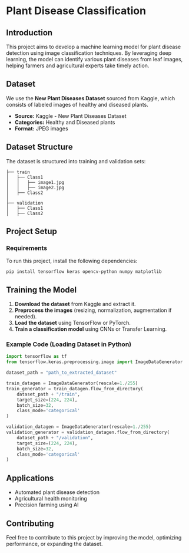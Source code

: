 # Plant Disease Classification


## Introduction
This project aims to develop a machine learning model for plant disease detection using image classification techniques. By leveraging deep learning, the model can identify various plant diseases from leaf images, helping farmers and agricultural experts take timely action.

## Dataset
We use the **New Plant Diseases Dataset** sourced from Kaggle, which consists of labeled images of healthy and diseased plants.
* **Source:** Kaggle - New Plant Diseases Dataset
* **Categories:** Healthy and Diseased plants
* **Format:** JPEG images

## Dataset Structure
The dataset is structured into training and validation sets:

```
├── train
│   ├── Class1
│   │   ├── image1.jpg
│   │   ├── image2.jpg
│   ├── Class2
│
├── validation
│   ├── Class1
│   ├── Class2
```

## Project Setup
### Requirements
To run this project, install the following dependencies:

```
pip install tensorflow keras opencv-python numpy matplotlib
```

## Training the Model
1. **Download the dataset** from Kaggle and extract it.
2. **Preprocess the images** (resizing, normalization, augmentation if needed).
3. **Load the dataset** using TensorFlow or PyTorch.
4. **Train a classification model** using CNNs or Transfer Learning.

### Example Code (Loading Dataset in Python)

```python
import tensorflow as tf
from tensorflow.keras.preprocessing.image import ImageDataGenerator

dataset_path = "path_to_extracted_dataset"

train_datagen = ImageDataGenerator(rescale=1./255)
train_generator = train_datagen.flow_from_directory(
    dataset_path + "/train",
    target_size=(224, 224),
    batch_size=32,
    class_mode='categorical'
)

validation_datagen = ImageDataGenerator(rescale=1./255)
validation_generator = validation_datagen.flow_from_directory(
    dataset_path + "/validation",
    target_size=(224, 224),
    batch_size=32,
    class_mode='categorical'
)
```

## Applications
* Automated plant disease detection
* Agricultural health monitoring
* Precision farming using AI

## Contributing
Feel free to contribute to this project by improving the model, optimizing performance, or expanding the dataset.
